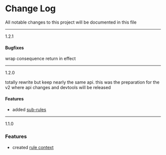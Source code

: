 # Change Log

All notable changes to this project will be documented in this file

-----------------

1.2.1

#### Bugfixes

wrap consequence return in effect


-----------------

1.2.0

totally rewrite but keep nearly the same api. this was the preparation for the v2 where api changes and devtools will be released

#### Features

- added [sub-rules](https://redux-ruleset.netlify.com/docs/advancedConcepts/sub_rules.html)


-----------------

1.1.0

### Features

- created [rule context](https://redux-ruleset.netlify.com/docs/advancedConcepts/context.html)

